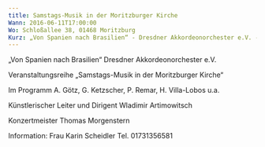 ```yaml
---
title: Samstags-Musik in der Moritzburger Kirche
Wann: 2016-06-11T17:00:00
Wo: Schloßallee 38, 01468 Moritzburg
Kurz: „Von Spanien nach Brasilien“ - Dresdner Akkordeonorchester e.V. - Veranstaltungsreihe „Samstags-Musik in der Moritzburger Kirche“
---
```


„Von Spanien nach Brasilien“
Dresdner Akkordeonorchester e.V.

Veranstaltungsreihe „Samstags-Musik in der Moritzburger Kirche“

Im Programm A. Götz, G. Ketzscher, P. Remar, H. Villa-Lobos u.a.

Künstlerischer Leiter und Dirigent Wladimir Artimowitsch

Konzertmeister Thomas Morgenstern


Information: 
Frau Karin Scheidler
Tel. 01731356581